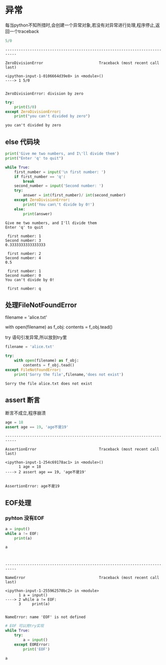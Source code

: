 
# 异常 
每当python不知所措时,会创建一个异常对象,若没有对异常进行处理,程序停止,返回一个traceback


```python
5/0
```


    ---------------------------------------------------------------------------

    ZeroDivisionError                         Traceback (most recent call last)

    <ipython-input-1-0106664d39e8> in <module>()
    ----> 1 5/0
    

    ZeroDivisionError: division by zero



```python
try:
    print(5/0)
except ZeroDivisionError:
    print("you can't divided by zero")
```

    you can't divided by zero
    

## else 代码块


```python
print('Give me two numbers, and I\'ll divide them')
print("Enter 'q' to quit")

while True:
    first_number = input('\n first number: ')
    if first_number == 'q':
        break
    second_number = input('Second number: ')
    try:
        answer = int(first_number)/ int(second_number)
    except ZeroDivisionError:
        print('You can\'t divide by 0!')
    else:
        print(answer)
```

    Give me two numbers, and I'll divide them
    Enter 'q' to quit
    
     first number: 1
    Second number: 3
    0.3333333333333333
    
     first number: 2
    Second number: 4
    0.5
    
     first number: 1
    Second number: 0
    You can't divide by 0!
    
     first number: q
    

## 处理FileNotFoundError

 filename = 'alice.txt'

with open(filename) as f_obj:
    contents = f_obj.tead()

try 语句引发异常,所以放到try里


```python
filename = 'alice.txt'

try:
    with open(filename) as f_obj:
        contents = f_obj.tead()
except FileNotFoundError:
    print('Sorry the file',filename,'does not exist')
```

    Sorry the file alice.txt does not exist
    

## assert 断言
断言不成立,程序崩溃


```python
age = 18
assert age == 19, 'age不是19'
```


    ---------------------------------------------------------------------------

    AssertionError                            Traceback (most recent call last)

    <ipython-input-1-254c69178ac1> in <module>()
          1 age = 18
    ----> 2 assert age == 19, 'age不是19'
    

    AssertionError: age不是19


## EOF处理

### pyhton 没有EOF


```python
a = input()
while a != EOF:
    print(a)
```

    a
    


    ---------------------------------------------------------------------------

    NameError                                 Traceback (most recent call last)

    <ipython-input-1-255962570bc2> in <module>
          1 a = input()
    ----> 2 while a != EOF:
          3     print(a)
    

    NameError: name 'EOF' is not defined



```python
# EOF 可以用try实现
while True:
    try:
        a = input()
    except EORError:
        print('EOF')
```

    a
    


```python

```
